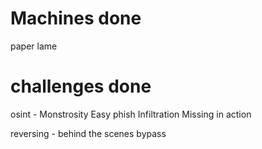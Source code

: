 # Machines done

paper
lame

# challenges done

osint - 
    Monstrosity
    Easy phish
    Infiltration
    Missing in action
    
reversing - 
    behind the scenes
    bypass
